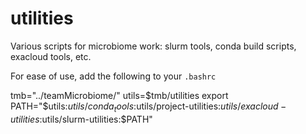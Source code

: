 # utilities
Various scripts for microbiome work: slurm tools, conda build scripts, exacloud tools, etc.

For ease of use, add the following to your `.bashrc`

tmb="../teamMicrobiome/"
utils=$tmb/utilities
export PATH="$utils:$utils/conda_tools:$utils/project-utilities:$utils/exacloud-utilities:$utils/slurm-utilities:$PATH"
